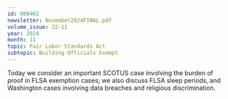 ```yaml
---
id: 000462
newsletter: November2024FINAL.pdf
volume_issue: 22-11
year: 2024
month: 11
topic: Fair Labor Standards Act
subtopic: Building Officials Exempt
---
```


Today we consider an important SCOTUS case involving the burden of proof in FLSA exemption cases; we also discuss FLSA sleep periods, and Washington cases involving data breaches and religious discrimination.